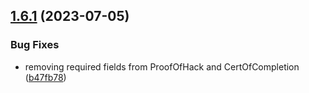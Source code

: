 ## [1.6.1](https://github.com/discoxyz/disco-schemas/compare/v1.6.0...v1.6.1) (2023-07-05)


### Bug Fixes

* removing required fields from ProofOfHack and CertOfCompletion ([b47fb78](https://github.com/discoxyz/disco-schemas/commit/b47fb78e3bf6f0c1c0666a6bd26cd04afcf600eb))
